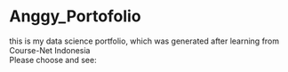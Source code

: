 # Anggy_Portofolio
<p>this is my data science portfolio, which was generated after learning from Course-Net Indonesia<br>
Please choose and see:</p>
